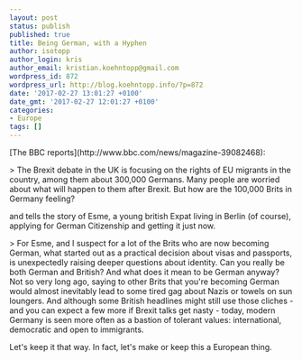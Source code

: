 ```yaml
---
layout: post
status: publish
published: true
title: Being German, with a Hyphen
author: isotopp
author_login: kris
author_email: kristian.koehntopp@gmail.com
wordpress_id: 872
wordpress_url: http://blog.koehntopp.info/?p=872
date: '2017-02-27 13:01:27 +0100'
date_gmt: '2017-02-27 12:01:27 +0100'
categories:
- Europe
tags: []
---
```

<p>[The BBC reports](http://www.bbc.com/news/magazine-39082468): </p>
<p>> The Brexit debate in the UK is focusing on the rights of EU migrants in the country, among them about 300,000 Germans. Many people are worried about what will happen to them after Brexit. But how are the 100,000 Brits in Germany feeling?</p>
<p> and tells the story of Esme, a young british Expat living in Berlin (of course), applying for German Citizenship and getting it just now. </p>
<p>> For Esme, and I suspect for a lot of the Brits who are now becoming German, what started out as a practical decision about visas and passports, is unexpectedly raising deeper questions about identity. Can you really be both German and British? And what does it mean to be German anyway? Not so very long ago, saying to other Brits that you're becoming German would almost inevitably lead to some tired gag about Nazis or towels on sun loungers. And although some British headlines might still use those cliches - and you can expect a few more if Brexit talks get nasty - today, modern Germany is seen more often as a bastion of tolerant values: international, democratic and open to immigrants.</p>
<p> Let's keep it that way. In fact, let's make or keep this a European thing.</p>
